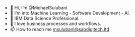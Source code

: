 - 👋 Hi, I’m @MichaelSulubani
- 👀 I’m into Machine Learning - Software Development - AI.
- 🌱 IBM Data Science Professional. 
- 💞️ I love business processes and workflows.
- 📫 How to reach me msulubani@sabdigitech.ltd

<!---
MichaelSulubani/MichaelSulubani is a ✨ special ✨ repository because its `README.md` (this file) appears on your GitHub profile.
You can click the Preview link to take a look at your changes.
--->
